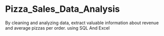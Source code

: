 # Pizza_Sales_Data_Analysis
By cleaning and analyzing data, extract valuable information about revenue and average pizzas per order.
using SQL And Excel

